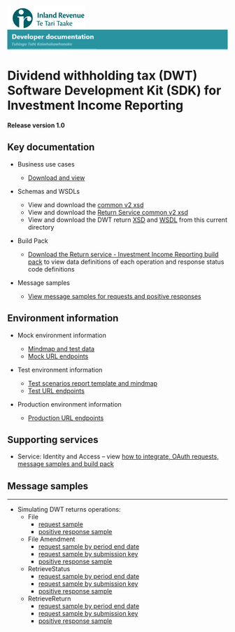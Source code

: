 ![IRD logo](../../Images/IRlogo.gif)
![Software Dev](../../Images/SoftwareDev.png)

# Dividend withholding tax (DWT) Software Development Kit (SDK) for Investment Income Reporting

#### Release version 1.0

## Key documentation

* Business use cases
	* [Download and view](III%20-%20DWT%20-%20GWS%20business%20use%20cases.pdf)
	
* Schemas and WSDLs
	* View and download the [common v2 xsd](../../Schema%20-%20Common/Common.v2.xsd)
	* View and download the [Return Service common v2 xsd](../Service%20-%20Return%20III/Latest/)
	* View and download the DWT return [XSD](ReturnDWT.v1.xsd) and [WSDL](DWTDevWsdl.wsdl) from this current directory
	
- Build Pack
	- [Download the Return service - Investment Income Reporting build pack](../Service%20-%20Return%20III/Gateway%20Services%20Build%20Pack%20-%20Return%20Service%20-%20III.pdf) to view data definitions of each operation and response status code definitions
	
- Message samples
    - [View message samples for requests and positive responses](#message-samples)
	
## Environment information

- Mock environment information
	- [Mindmap and test data](../Test%20Details%20-%20IIR/README.md#mock-environment-information)
	- [Mock URL endpoints](../Test%20Details%20-%20IIR/README.md#mock-environment)

- Test environment information
	- [Test scenarios report template and mindmap](../Test%20Details%20-%20IIR/README.md#test-environment-information)
	- [Test URL endpoints](../Test%20Details%20-%20IIR/README.md#test-environment-information)

- Production environment information
	- [Production URL endpoints](../Test%20Details%20-%20IIR/README.md#production-environment-information)	 

## Supporting services

* Service: Identity and Access – view [how to integrate, OAuth requests, message samples and build pack](https://github.com/InlandRevenue/Gateway_Services-Access/tree/master/Identity%20and%20Access)

## Message samples
-----------------

- Simulating DWT returns operations:
    - File
		- [request sample](sample%20messages/DWTFileRequest.xml)
        - [positive response sample](sample%20messages/DWTFileResponse.xml)
	- File Amendment
		- [request sample by period end date](sample%20messages/DWTFileRequestUpdate_PeriodEndDate.xml)
		- [request sample by submission key](sample%20messages/DWTFileRequestUpdate_SubmissionKey.xml)
        - [positive response sample](sample%20messages/DWTFileResponse.xml)
    - RetrieveStatus
	    - [request sample by period end date](sample%20messages/DWTRetrieveStatusRequest_PeriodEndDate.xml)
		- [request sample by submission key](sample%20messages/DWTRetrieveStatusRequest_SubmissionKey.xml)
        - [positive response sample](sample%20messages/DWTRetriveStatusResponse.xml)
    - RetrieveReturn
		- [request sample by period end date](sample%20messages/DWTRetrieveReturnRequest_PeriodEndDate.xml)
		- [request sample by submission key](sample%20messages/DWTRetrieveReturnRequest_SubmissionKey.xml)
        - [positive response sample](sample%20messages/DWTRetrieveReturnResponse.xml)
